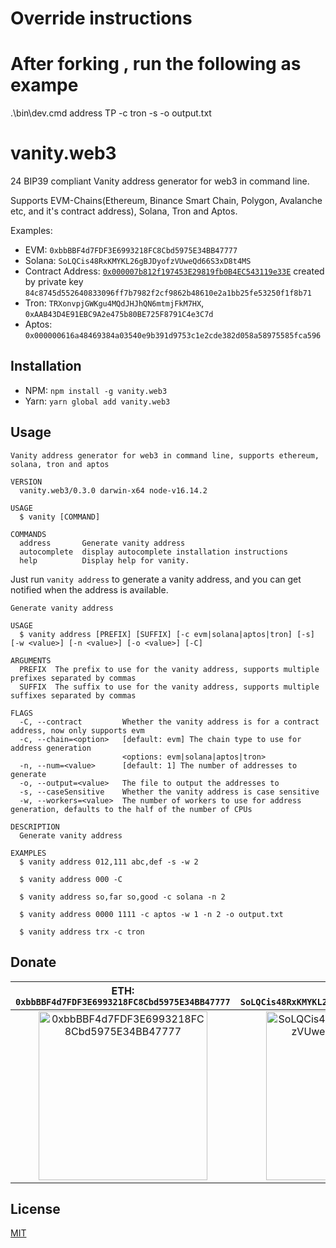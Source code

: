 # Override instructions

# After forking , run the following as exampe

.\bin\dev.cmd address TP -c tron -s -o output.txt

# vanity.web3

24 BIP39 compliant Vanity address generator for web3 in command line.

Supports EVM-Chains(Ethereum, Binance Smart Chain, Polygon, Avalanche etc, and it's contract address), Solana, Tron and Aptos.

Examples:

-   EVM: `0xbbBBF4d7FDF3E6993218FC8Cbd5975E34BB47777`
-   Solana: `SoLQCis48RxKMYKL26gBJDyofzVUweQd66S3xD8t4MS`
-   Contract Address: [`0x000007b812f197453E29819fb0B4EC543119e33E`](https://ropsten.etherscan.io/tx/0xd36e988000f962a0320feef17cd2ce7d6ff49d42f44e495edd616cac88ab10ef) created by private key `84c8745d552640833096ff7b7982f2cf9862b48610e2a1bb25fe53250f1f8b71`
-   Tron: `TRXonvpjGWKgu4MQdJHJhQN6mtmjFkM7HX`, `0xAAB43D4E91EBC9A2e475b80BE725F8791C4e3C7d`
-   Aptos: `0x000000616a48469384a03540e9b391d9753c1e2cde382d058a58975585fca596`

## Installation

-   NPM: `npm install -g vanity.web3`
-   Yarn: `yarn global add vanity.web3`

## Usage

```shell
Vanity address generator for web3 in command line, supports ethereum, solana, tron and aptos

VERSION
  vanity.web3/0.3.0 darwin-x64 node-v16.14.2

USAGE
  $ vanity [COMMAND]

COMMANDS
  address       Generate vanity address
  autocomplete  display autocomplete installation instructions
  help          Display help for vanity.
```

Just run `vanity address` to generate a vanity address, and you can get notified when the address is available.

```shell
Generate vanity address

USAGE
  $ vanity address [PREFIX] [SUFFIX] [-c evm|solana|aptos|tron] [-s] [-w <value>] [-n <value>] [-o <value>] [-C]

ARGUMENTS
  PREFIX  The prefix to use for the vanity address, supports multiple prefixes separated by commas
  SUFFIX  The suffix to use for the vanity address, supports multiple suffixes separated by commas

FLAGS
  -C, --contract         Whether the vanity address is for a contract address, now only supports evm
  -c, --chain=<option>   [default: evm] The chain type to use for address generation
                         <options: evm|solana|aptos|tron>
  -n, --num=<value>      [default: 1] The number of addresses to generate
  -o, --output=<value>   The file to output the addresses to
  -s, --caseSensitive    Whether the vanity address is case sensitive
  -w, --workers=<value>  The number of workers to use for address generation, defaults to the half of the number of CPUs

DESCRIPTION
  Generate vanity address

EXAMPLES
  $ vanity address 012,111 abc,def -s -w 2

  $ vanity address 000 -C

  $ vanity address so,far so,good -c solana -n 2

  $ vanity address 0000 1111 -c aptos -w 1 -n 2 -o output.txt

  $ vanity address trx -c tron
```

## Donate

|                                                               ETH: `0xbbBBF4d7FDF3E6993218FC8Cbd5975E34BB47777`                                                                |                                                               SOL: `SoLQCis48RxKMYKL26gBJDyofzVUweQd66S3xD8t4MS`                                                                |
| :----------------------------------------------------------------------------------------------------------------------------------------------------------------------------: | :-----------------------------------------------------------------------------------------------------------------------------------------------------------------------------: |
| <img src="https://user-images.githubusercontent.com/5813232/184662542-23314cbb-e949-4ae9-b6b2-26af134c68ee.png" alt="0xbbBBF4d7FDF3E6993218FC8Cbd5975E34BB47777" width="270"/> | <img src="https://user-images.githubusercontent.com/5813232/184808707-00f59179-fd85-4a60-a65e-a923769d6f7f.png" alt="SoLQCis48RxKMYKL26gBJDyofzVUweQd66S3xD8t4MS" width="270"/> |

## License

[MIT](./LICENSE)
